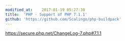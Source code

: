 ```yaml
---
modified_at:	2017-01-19 05:27:30
title:	'PHP - Support of PHP 7.1.1'
github: 'https://github.com/Scalingo/php-buildpack'
---
```


https://secure.php.net/ChangeLog-7.php#7.1.1
